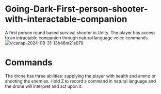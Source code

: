 # Going-Dark-First-person-shooter-with-interactable-companion
A first person round based survival shooter in Unity. The player has access to an intractable companion through natural language voice commands.
![vlcsnap-2024-08-31-13h48m21s070](https://github.com/user-attachments/assets/0f952182-7a0a-4ec6-aa75-95bc603c3642)

# Commands
The drone has three abilities: supplying the player with health and ammo or shooting the enemies.
Hold Z to record a command in natural language and the drone will interpret and act upon it.
